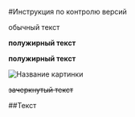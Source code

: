 #Инструкция по контролю версий

обычный текст

**полужирный текст**

__полужирный текст__

![Название картинки](https://steamuserimages-a.akamaihd.net/ugc/1298675588271889409/B82468C3B9102AB3611913F0628840B565B948F2/?imw=512&amp;imh=384&amp;ima=fit&amp;impolicy=Letterbox&amp;imcolor=%23000000&amp;letterbox=true)

~~зачеркнутый текст~~

##Текст
